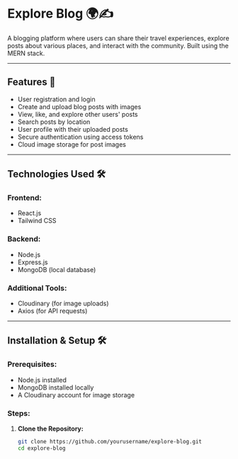 # Explore Blog 🌍✍️

A blogging platform where users can share their travel experiences, explore posts about various places, and interact with the community. Built using the MERN stack.

---

## Features 🚀

- User registration and login
- Create and upload blog posts with images
- View, like, and explore other users' posts
- Search posts by location
- User profile with their uploaded posts
- Secure authentication using access tokens
- Cloud image storage for post images

---

## Technologies Used 🛠️

### Frontend:
- React.js
- Tailwind CSS

### Backend:
- Node.js
- Express.js
- MongoDB (local database)

### Additional Tools:
- Cloudinary (for image uploads)
- Axios (for API requests)

---

## Installation & Setup 🛠️

### Prerequisites:
- Node.js installed
- MongoDB installed locally
- A Cloudinary account for image storage

### Steps:

1. **Clone the Repository:**
   ```bash
   git clone https://github.com/yourusername/explore-blog.git
   cd explore-blog
